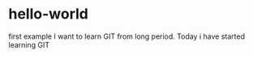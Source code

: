 # hello-world
first example
 I want to learn GIT from long period. Today i have started learning GIT
